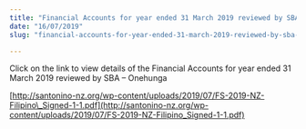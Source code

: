 ```yaml
---
title: "Financial Accounts for year ended 31 March 2019 reviewed by SBA – Onehunga"
date: "16/07/2019"
slug: "financial-accounts-for-year-ended-31-march-2019-reviewed-by-sba-onehunga"

---
```


Click on the link to view details of the Financial Accounts for year ended 31 March 2019 reviewed by SBA – Onehunga

[http://santonino-nz.org/wp-content/uploads/2019/07/FS-2019-NZ-Filipino\_Signed-1-1.pdf](http://santonino-nz.org/wp-content/uploads/2019/07/FS-2019-NZ-Filipino_Signed-1-1.pdf)